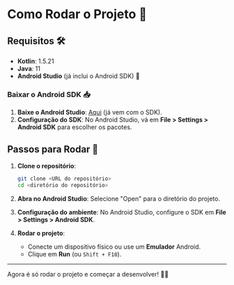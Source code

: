 # Como Rodar o Projeto 📱

## Requisitos 🛠

- **Kotlin**: 1.5.21
- **Java**: 11
- **Android Studio** (já inclui o Android SDK) 🌟

### Baixar o Android SDK 📥

1. **Baixe o Android Studio**: [Aqui](https://developer.android.com/studio) (já vem com o SDK).
2. **Configuração do SDK**: No Android Studio, vá em **File > Settings > Android SDK** para escolher os pacotes.

## Passos para Rodar 🚀

1. **Clone o repositório**:
   ```bash
   git clone <URL do repositório>
   cd <diretório do repositório>
   ```

2. **Abra no Android Studio**: Selecione "Open" para o diretório do projeto.

3. **Configuração do ambiente**: No Android Studio, configure o SDK em **File > Settings > Android SDK**.

4. **Rodar o projeto**:
   - Conecte um dispositivo físico ou use um **Emulador** Android.
   - Clique em **Run** (ou `Shift + F10`).

---

Agora é só rodar o projeto e começar a desenvolver! 🚀✨

